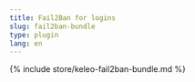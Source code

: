 ```yaml
---
title: Fail2Ban for logins
slug: fail2ban-bundle
type: plugin
lang: en
---
```


{% include store/keleo-fail2ban-bundle.md %}

